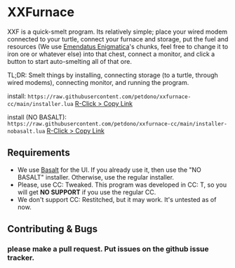 # XXFurnace
XXF is a quick-smelt program. Its relatively simple; place your wired modem connected to your turtle, connect your furnace and storage, put the fuel and resources (We use [Emendatus Enigmatica](https://www.curseforge.com/minecraft/mc-mods/emendatus-enigmatica)'s chunks, feel free to change it to iron ore or whatever else) into that chest, connect a monitor, and click a button to start auto-smelting all of that ore.

TL;DR: Smelt things by installing, connecting storage (to a turtle, through wired modems), connecting monitor, and running the program.

install: `https://raw.githubusercontent.com/petdono/xxfurnace-cc/main/installer.lua` [R-Click > Copy Link](https://raw.githubusercontent.com/petdono/xxfurnace-cc/main/installer.lua)

install (NO BASALT): `https://raw.githubusercontent.com/petdono/xxfurnace-cc/main/installer-nobasalt.lua` [R-Click > Copy Link](https://raw.githubusercontent.com/petdono/xxfurnace-cc/main/installer-nobasalt.lua)

## Requirements
* We use [Basalt](https://pinestore.cc/projects/15/basalt) for the UI. If you already use it, then use the "NO BASALT" installer. Otherwise, use the regular installer.
* Please, use CC: Tweaked. This program was developed in CC: T, so you will get **NO SUPPORT** if you use the regular CC.
* We don't support CC: Restitched, but it may work. It's untested as of now.

## Contributing & Bugs
### please make a pull request. Put issues on the github issue tracker.
